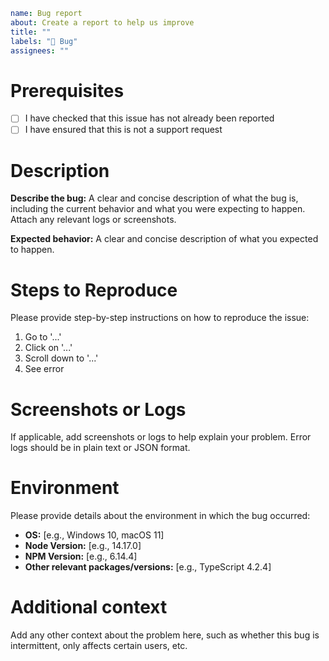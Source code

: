 ```yaml
name: Bug report
about: Create a report to help us improve
title: ""
labels: "🐞 Bug"
assignees: ""
```

# Prerequisites

- [ ] I have checked that this issue has not already been reported
- [ ] I have ensured that this is not a support request

# Description

**Describe the bug:**
A clear and concise description of what the bug is, including the current behavior and what you were expecting to happen. Attach any relevant logs or screenshots.

**Expected behavior:**
A clear and concise description of what you expected to happen.

# Steps to Reproduce

Please provide step-by-step instructions on how to reproduce the issue:

1. Go to '...'
2. Click on '...'
3. Scroll down to '...'
4. See error

# Screenshots or Logs

If applicable, add screenshots or logs to help explain your problem. Error logs should be in plain text or JSON format.

# Environment

Please provide details about the environment in which the bug occurred:

- **OS:** [e.g., Windows 10, macOS 11]
- **Node Version:** [e.g., 14.17.0]
- **NPM Version:** [e.g., 6.14.4]
- **Other relevant packages/versions:** [e.g., TypeScript 4.2.4]

# Additional context

Add any other context about the problem here, such as whether this bug is intermittent, only affects certain users, etc.
